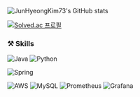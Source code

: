 ![JunHyeongKim73's GitHub stats](https://github-readme-stats.vercel.app/api?username=JunHyeongKim73&show_icons=true&theme=transparent)

[![Solved.ac
프로필](http://mazassumnida.wtf/api/v2/generate_badge?boj=rla5764v)](https://solved.ac/rla5764v)

### ⚒️ Skills
![Java](https://img.shields.io/badge/Java-ED8B00?style=flat-square&logo=openjdk&logoColor=white)
![Python](https://img.shields.io/badge/Python-3776AB?style=flat-square&logo=python&logoColor=white)

![Spring](https://img.shields.io/badge/Spring-6DB33F?style=flat-square&logo=spring&logoColor=white)

![AWS](https://img.shields.io/badge/Amazon_AWS-232F3E?style=flat-square&logo=amazonwebservices&logoColor=white)
![MySQL](https://img.shields.io/badge/MySQL-005C84?style=flat-square&logo=mysql&logoColor=white)
![Prometheus](https://img.shields.io/badge/Prometheus-E6522C?style=flat-square&logo=Prometheus&logoColor=white)
![Grafana](https://img.shields.io/badge/grafana-%23F46800.svg?style=flat-square&logo=grafana&logoColor=white)
